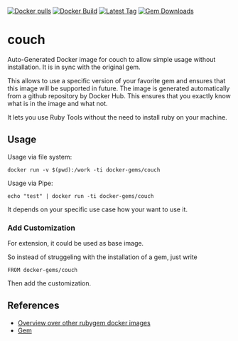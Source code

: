 [![Docker pulls](https://img.shields.io/docker/pulls/rubygem/couch.svg)](https://hub.docker.com/r/rubygem/couch/)
[![Docker Build](https://img.shields.io/docker/automated/rubygem/couch.svg)](https://hub.docker.com/r/rubygem/couch/)
[![Latest Tag](https://img.shields.io/github/tag/docker-rubygem/couch.svg)](https://hub.docker.com/r/rubygem/couch/)
[![Gem Downloads](https://img.shields.io/gem/dt/couch.svg)](https://rubygems.org/gems/couch/)
# couch

Auto-Generated Docker image for couch to allow simple usage without installation.
It is in sync with the original gem.

This allows to use a specific version of your favorite gem and ensures that this image will be supported in future.
The image is generated automatically from a github repository by Docker Hub.
This ensures that you exactly know what is in the image and what not.

It lets you use Ruby Tools without the need to install ruby on your machine.

## Usage

Usage via file system:

`docker run -v $(pwd):/work -ti docker-gems/couch`

Usage via Pipe:

`echo "test" | docker run -ti docker-gems/couch`

It depends on your specific use case how your want to use it.

### Add Customization

For extension, it could be used as base image.

So instead of struggeling with the installation of a gem, just write

`FROM docker-gems/couch`

Then add the customization.

## References

 - [Overview over other rubygem docker images](https://github.com/thinkbot/docker-rubygem)
 - [Gem](https://rubygems.org/gems/couch/)
